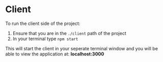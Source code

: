 # Client

To run the client side of the project:
1. Ensure that you are in the `./client` path of the project
2. In your terminal type `npm start`

This will start the client in your seperate terminal window and you will be able to view the application at: **localhost:3000**
